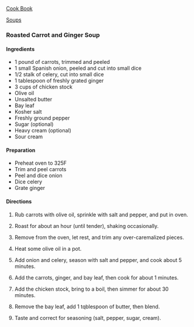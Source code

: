 [Cook Book](https://github.com/vmsmith/CookBook/blob/master/README.md)  

[Soups](https://github.com/vmsmith/CookBook/blob/master/soups.md)  

### Roasted Carrot and Ginger Soup  

#### Ingredients  

* 1 pound of carrots, trimmed and peeled  
* 1 small Spanish onion, peeled and cut into small dice
* 1/2 stalk of celery, cut into small dice 
* 1 tablespoon of freshly grated ginger  
* 3 cups of chicken stock  
* Olive oil  
* Unsalted butter
* Bay leaf  
* Kosher salt  
* Freshly ground pepper  
* Sugar (optional)  
* Heavy cream (optional)  
* Sour cream  

#### Preparation  

* Preheat oven to 325F
* Trim and peel carrots  
* Peel and dice onion  
* Dice celery  
* Grate ginger  
 
#### Directions  

1. Rub carrots with olive oil, sprinkle with salt and pepper, and put in oven.   

2. Roast for about an hour (until tender), shaking occasionally.  

3. Remove from the oven, let rest, and trim any over-caremalized pieces.

4. Heat some olive oil in a pot.  

5. Add onion and celery, season with salt and pepper, and cook about 5 minutes. 

6. Add the carrots, ginger, and bay leaf, then cook for about 1 minutes.  

7. Add the chicken stock, bring to a boil, then simmer for about 30 minutes.  

8. Remove the bay leaf, add 1 tqblespoon of butter, then blend.  

9. Taste and correct for seasoning (salt, pepper, sugar, cream).
